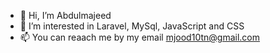 - 👋 Hi, I’m Abdulmajeed
- 👀 I’m interested in Laravel, MySql, JavaScript and CSS
- 📫 You can reaach me by my email mjood10tn@gmail.com

<!---
mjood10tn/mjood10tn is a ✨ special ✨ repository because its `README.md` (this file) appears on your GitHub profile.
You can click the Preview link to take a look at your changes.
--->

